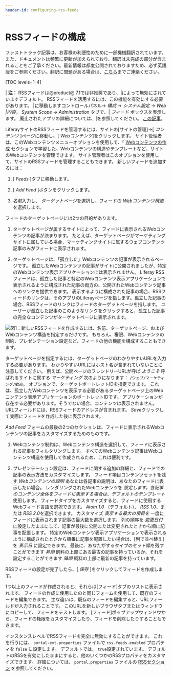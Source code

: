 ```yaml
---
header-id: configuring-rss-feeds
---
```


# RSSフィードの構成

<p class="alert alert-info"><span class="wysiwyg-color-blue120">ファストトラック記事は、お客様の利便性のために一部機械翻訳されています。また、ドキュメントは頻繁に更新が加えられており、翻訳は未完成の部分が含まれることをご了承ください。最新情報は都度公開されておりますため、必ず英語版をご参照ください。翻訳に問題がある場合は、<a href="mailto:support-content-jp@liferay.com">こちら</a>までご連絡ください。</span></p>

[TOC levels=1-4]

| **注：** RSSフィードは@product@ 7.1では非推奨であり、|によって無効にされていますデフォルト。 RSSフィードを活用するには、この機能を有効にする必要があります。 |に移動しますコントロールパネル→ *構成* → *システム設定* → *Web |内容*。 *System Scope* → *Administration* タブで、| *フィード* ボックスを表示します。 廃止されたアプリの詳細については、|を参照してください。 [この記事](/docs/7-1/deploy/-/knowledge_base/d/deprecated-apps-in-7-1-what-to-do#web-experience)。

LiferayサイトのRSSフィードを管理するには、サイトの[サイトの管理]→[ *コンテンツ* ]ページに移動し、[ *Webコンテンツ*]をクリックします。 サイト管理者は、このWebコンテンツメニューオプションを使用して、「 [Webコンテンツの作成](/docs/7-1/user/-/knowledge_base/u/creating-web-content) セクションで学習した、Webコンテンツの構造やテンプレートなど、サイトのWebコンテンツを管理できます。 サイト管理者はこのオプションを使用して、サイトのRSSフィードを管理することもできます。 新しいフィードを追加するには：

1.  [ *Feeds* ]タブに移動します。

2.  [ *Add Feed* ]ボタンをクリックします。

3.  *名前*入力し、 *ターゲットページ*を選択し、フィードの *Webコンテンツ構造* を選択します。

フィードのターゲットページには2つの目的があります。

1.  ターゲットページが属するサイトによって、フィードに表示されるWebコンテンツの記事が決まります。 たとえば、ターゲットページがマーケティングサイトに属している場合、マーケティングサイトに属するウェブコンテンツ記事のみがフィードに表示されます。

2.  ターゲットページは、「孤立した」Webコンテンツの記事が表示されるページです。 孤立したWebコンテンツの記事がサイトに公開されましたが、特定のWebコンテンツ表示アプリケーションには表示されません。 Liferay RSSフィードは、孤立した記事と特定のWebコンテンツ表示アプリケーションで表示されるように構成された記事の両方の、公開されたWebコンテンツ記事へのリンクを提供できます。 表示するように構成された記事の場合、RSSフィードのリンクは、そのアプリのLiferayページを指します。孤立した記事の場合、RSSフィードのリンクはフィードのターゲットページを指します。 ユーザーが孤立した記事のこのようなリンクをクリックすると、孤立した記事の完全なコンテンツがターゲットページに表示されます。

![図1：新しいRSSフィードを作成するには、名前、ターゲットページ、およびWebコンテンツ構造を指定するだけです。 もちろん、権限、Webコンテンツの制約、プレゼンテーション設定など、フィードの他の機能を構成することもできます。](../../../../images/web-content-new-feed.png)

ターゲットページを指定するには、ターゲットページのわかりやすいURLを入力する必要があります。 わかりやすいURLにはホスト名が含まれていないことに注意してください。 例えば、公開ページのフレンドリーURLが呼ば *ようこそ* 呼ばれるサイトに属する *マーケティング* 次のようになります： `/ウェブ/マーケティング/歓迎`。 オプションで、ターゲットポートレットIDを指定できます。 これは、孤立したWebコンテンツを表示する必要があるターゲットページ上のWebコンテンツ表示アプリケーションのポートレットIDです。 アプリケーションが存在する必要があります。そうでない場合、コンテンツは表示されません。 URLフィールドには、RSSフィードのアドレスが含まれます。 *Save*クリックして実際にフィードを作成した後に表示されます。

*Add Feed* フォームの最後の2つのセクションは、フィードに表示されるWebコンテンツの記事をカスタマイズするためのものです。

1.  Webコンテンツ制約は、Webコンテンツ構造を選択して、フィードに表示される記事をフィルタリングします。 すべてのWebコンテンツ記事はWebコンテンツ構造を使用して作成されるため、これは便利です。

2.  プレゼンテーション設定は、フィードに関する追加の詳細と、フィードでの記事の表示方法をカスタマイズします。 フィード項目コンテンツセットを残す *Webコンテンツの説明* あなたは各記事の説明は、あなたのフィードに表示したい場合。 レンダリングされたWebコンテンツを *設定します。各記事のコンテンツ全体をフィードに表示する場合は、デフォルトのテンプレート* 使用します。 フィードタイプをカスタマイズすると、フィードに使用するWebフィード言語を選択できます。 *Atom 1.0* （デフォルト）、 *RSS 1.0*、または *RSS 2.0*を選択できます。 カスタマイズ *表示する最大の項目を* 一度にフィードに表示されます記事の最大数を選択します。 列の順序を *変更日付* に設定したままにして、記事が最後に公開または変更されたときから順に記事を配置します。 特定のWebコンテンツ表示アプリケーションで表示されるように構成されたときから順番に記事を配置したい場合は、[列で並べ替え]を *表示日* に設定できます。 最後に、あなたがするタイプのセット順を残すことができます *昇順* 飼料の上部にある最古の記事を持っているか、それを設定することができます *降順* 飼料の上部に最新の記事を持っています。

RSSフィードの設定が完了したら、[ *保存* ]をクリックしてフィードを作成します。

1つ以上のフィードが作成されると、それらは[フィード]タブのリストに表示されます。 フィードの作成に使用したのと同じフォームを使用して、既存のフィードを編集できます。 主な違いは、既存のフィードを編集すると、URLフィールドが入力されることです。 このURLを新しいブラウザタブまたはウィンドウにコピーして、フィードをテストします。 [フィード]ポップアップウィンドウから、フィードの権限をカスタマイズしたり、フィードを削除したりすることもできます。

インスタンスレベルでRSSフィードを完全に無効にすることができます。 これを行うには、 `portal-ext.properties` ファイルで `rss.feeds.enabled` プロパティを `false` に設定します。 デフォルトでは、 `true`設定されています。 デフォルトのRSSを有効にしたままにすると、他のいくつかのRSSプロパティをカスタマイズできます。 詳細については、 `portal.properties` ファイルの [RSSセクション](https://docs.liferay.com/portal/7.0/propertiesdoc/portal.properties.html#RSS) を参照してください。
